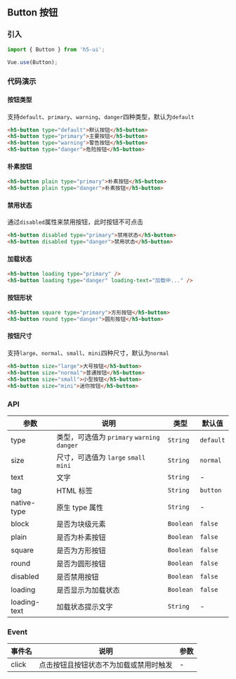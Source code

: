 ## Button 按钮

### 引入
``` javascript
import { Button } from 'h5-ui';

Vue.use(Button);
```

### 代码演示

#### 按钮类型

支持`default`、`primary`、`warning`、`danger`四种类型，默认为`default`

```html
<h5-button type="default">默认按钮</h5-button>
<h5-button type="primary">主要按钮</h5-button>
<h5-button type="warning">警告按钮</h5-button>
<h5-button type="danger">危险按钮</h5-button>
```

#### 朴素按钮

```html
<h5-button plain type="primary">朴素按钮</h5-button>
<h5-button plain type="danger">朴素按钮</h5-button>
```

#### 禁用状态

通过`disabled`属性来禁用按钮，此时按钮不可点击

```html
<h5-button disabled type="primary">禁用状态</h5-button>
<h5-button disabled type="danger">禁用状态</h5-button>
```

#### 加载状态

```html 
<h5-button loading type="primary" />
<h5-button loading type="danger" loading-text="加载中..." />
```

#### 按钮形状

```html 
<h5-button square type="primary">方形按钮</h5-button>
<h5-button round type="danger">圆形按钮</h5-button>
```

#### 按钮尺寸

支持`large`、`normal`、`small`、`mini`四种尺寸，默认为`normal`

```html 
<h5-button size="large">大号按钮</h5-button>
<h5-button size="normal">普通按钮</h5-button>
<h5-button size="small">小型按钮</h5-button>
<h5-button size="mini">迷你按钮</h5-button>
```


### API

| 参数 | 说明 | 类型 | 默认值 |
|------|------|------|------|
| type | 类型，可选值为 `primary` `warning` `danger` | `String` | `default` |
| size | 尺寸，可选值为 `large` `small` `mini` | `String` | `normal` |
| text | 文字 | `String` | - |
| tag | HTML 标签 | `String` | `button` |
| native-type | 原生 type 属性 | `String` | - |
| block | 是否为块级元素 | `Boolean` | `false` |
| plain | 是否为朴素按钮 | `Boolean` | `false` |
| square | 是否为方形按钮 | `Boolean` | `false` |
| round | 是否为圆形按钮 | `Boolean` | `false` |
| disabled | 是否禁用按钮 | `Boolean` | `false` |
| loading | 是否显示为加载状态 | `Boolean` | `false` |
| loading-text | 加载状态提示文字 | `String` | - |

### Event

| 事件名 | 说明 | 参数 |
|------|------|------|
| click | 点击按钮且按钮状态不为加载或禁用时触发 | - |
